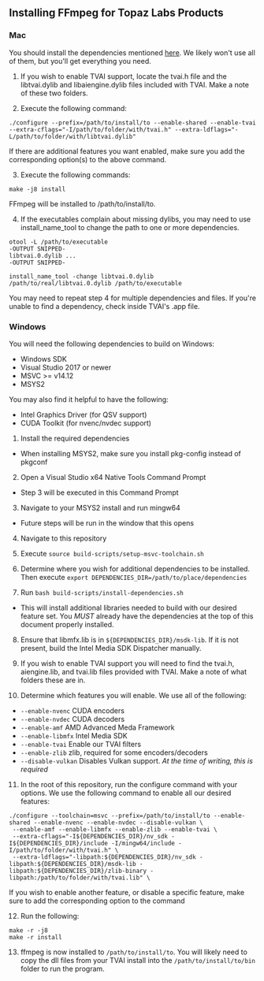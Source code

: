 ## Installing FFmpeg for Topaz Labs Products

### Mac
You should install the dependencies mentioned [here](https://trac.ffmpeg.org/wiki/CompilationGuide/macOS#CompilingFFmpegyourself). We likely won't use all of them, but you'll get everything you need.

1. If you wish to enable TVAI support, locate the tvai.h file and the libtvai.dylib and libaiengine.dylib files included with TVAI. Make a note of these two folders.

2. Execute the following command:
```
./configure --prefix=/path/to/install/to --enable-shared --enable-tvai --extra-cflags="-I/path/to/folder/with/tvai.h" --extra-ldflags="-L/path/to/folder/with/libtvai.dylib"
```

If there are additional features you want enabled, make sure you add the corresponding option(s) to the above command.

3. Execute the following commands:
```
make -j8 install
```

FFmpeg will be installed to /path/to/install/to.

4. If the executables complain about missing dylibs, you may need to use install_name_tool to change the path to one or more dependencies.
```
otool -L /path/to/executable
-OUTPUT SNIPPED-
libtvai.0.dylib ...
-OUTPUT SNIPPED-

install_name_tool -change libtvai.0.dylib /path/to/real/libtvai.0.dylib /path/to/executable
```

You may need to repeat step 4 for multiple dependencies and files. If you're unable to find a dependency, check inside TVAI's .app file.

### Windows

You will need the following dependencies to build on Windows:
- Windows SDK
- Visual Studio 2017 or newer
- MSVC >= v14.12
- MSYS2

You may also find it helpful to have the following:
- Intel Graphics Driver (for QSV support)
- CUDA Toolkit (for nvenc/nvdec support)

1. Install the required dependencies
  - When installing MSYS2, make sure you install pkg-config instead of pkgconf

2. Open a Visual Studio x64 Native Tools Command Prompt
  - Step 3 will be executed in this Command Prompt

3. Navigate to your MSYS2 install and run mingw64
  - Future steps will be run in the window that this opens

4. Navigate to this repository

5. Execute `source build-scripts/setup-msvc-toolchain.sh`

6. Determine where you wish for additional dependencies to be installed. Then execute `export DEPENDENCIES_DIR=/path/to/place/dependencies`

7. Run `bash build-scripts/install-dependencies.sh`
  - This will install additional libraries needed to build with our desired feature set. You *MUST* already have the dependencies at the top of this document properly installed.

8. Ensure that libmfx.lib is in `${DEPENDENCIES_DIR}/msdk-lib`. If it is not present, build the Intel Media SDK Dispatcher manually.

9. If you wish to enable TVAI support you will need to find the tvai.h, aiengine.lib, and tvai.lib files provided with TVAI. Make a note of what folders these are in.

10. Determine which features you will enable. We use all of the following:
  - `--enable-nvenc` CUDA encoders
  - `--enable-nvdec` CUDA decoders
  - `--enable-amf` AMD Advanced Meda Framework
  - `--enable-libmfx` Intel Media SDK
  - `--enable-tvai` Enable our TVAI filters
  - `--enable-zlib` zlib, required for some encoders/decoders
  - `--disable-vulkan` Disables Vulkan support. *At the time of writing, this is required*

11. In the root of this repository, run the configure command with your options. We use the following command to enable all our desired features:
```
./configure --toolchain=msvc --prefix=/path/to/install/to --enable-shared --enable-nvenc --enable-nvdec --disable-vulkan \
 --enable-amf --enable-libmfx --enable-zlib --enable-tvai \ 
 --extra-cflags="-I${DEPENDENCIES_DIR}/nv_sdk -I${DEPENDENCIES_DIR}/include -I/mingw64/include -I/path/to/folder/with/tvai.h" \
 --extra-ldflags="-libpath:${DEPENDENCIES_DIR}/nv_sdk -libpath:${DEPENDENCIES_DIR}/msdk-lib -libpath:${DEPENDENCIES_DIR}/zlib-binary -libpath:/path/to/folder/with/tvai.lib" \
```

If you wish to enable another feature, or disable a specific feature, make sure to add the corresponding option to the command

12. Run the following:
```
make -r -j8
make -r install
```

13. ffmpeg is now installed to `/path/to/install/to`. You will likely need to copy the dll files from your TVAI install into the `/path/to/install/to/bin` folder to run the program.
